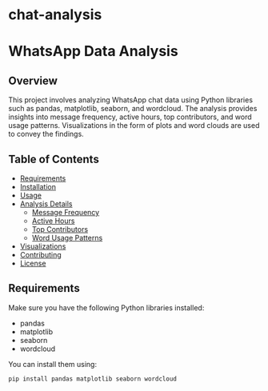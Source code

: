 # chat-analysis

# WhatsApp Data Analysis

## Overview

This project involves analyzing WhatsApp chat data using Python libraries such as pandas, matplotlib, seaborn, and wordcloud. The analysis provides insights into message frequency, active hours, top contributors, and word usage patterns. Visualizations in the form of plots and word clouds are used to convey the findings.

## Table of Contents

- [Requirements](#requirements)
- [Installation](#installation)
- [Usage](#usage)
- [Analysis Details](#analysis-details)
  - [Message Frequency](#message-frequency)
  - [Active Hours](#active-hours)
  - [Top Contributors](#top-contributors)
  - [Word Usage Patterns](#word-usage-patterns)
- [Visualizations](#visualizations)
- [Contributing](#contributing)
- [License](#license)

## Requirements

Make sure you have the following Python libraries installed:

- pandas
- matplotlib
- seaborn
- wordcloud

You can install them using:

```bash
pip install pandas matplotlib seaborn wordcloud
